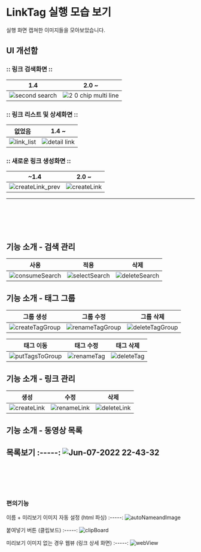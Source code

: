 # LinkTag 실행 모습 보기
실행 화면 캡쳐한 이미지들을 모아보았습니다.
    
## UI 개선함
### :: 링크 검색화면 ::
1.4 | 2.0 ~
:-----:|:-----:
![second search](https://user-images.githubusercontent.com/60867063/169701904-4f3b52a0-aedc-44be-8b57-c4103137778b.gif) |   ![2 0  chip multi line](https://user-images.githubusercontent.com/60867063/172381251-4dfe4014-97de-4a30-a282-188263b66b84.gif)

### :: 링크 리스트 및 상세화면 ::
없었음 | 1.4 ~
:-----:|:-----:
![link_list](https://user-images.githubusercontent.com/60867063/169702950-28c298ea-2f17-4ad8-a812-e2420bb7f5ab.jpg)  | ![detail link](https://user-images.githubusercontent.com/60867063/169702243-7838e1a7-7321-4e06-a6e2-cd9552b8d65a.gif)

### :: 새로운 링크 생성화면 ::
~1.4 | 2.0 ~
:-----:|:-----:
![createLink_prev](https://user-images.githubusercontent.com/60867063/172390421-98461953-93d7-4064-8107-a83f87d09a3e.gif)   |   ![createLink](https://user-images.githubusercontent.com/60867063/172390464-161bc178-3656-4aea-a19f-1ac1fa912e85.gif)
-------
<br><br><br><br>


## 기능 소개 - 검색 관리
사용 | 적용 | 삭제
:-----:|:-----:|:-----:
![consumeSearch](https://user-images.githubusercontent.com/60867063/172382714-6aefe836-cb68-4e11-af22-1e166b8f4ca4.gif) |   ![selectSearch](https://user-images.githubusercontent.com/60867063/172382805-1d9fec01-49b0-44a7-867f-01e42d1ccc87.gif)  |   ![deleteSearch](https://user-images.githubusercontent.com/60867063/172382865-c8208941-8926-4a91-ba84-971f6f1fe781.gif)

## 기능 소개 - 태그 그룹
그룹 생성 | 그룹 수정 | 그룹 삭제
:-----:|:-----:|:-----:
![createTagGroup](https://user-images.githubusercontent.com/60867063/172385980-e512c7dd-bf60-4f8f-bbdc-ddd337fd28dc.gif)    |   ![renameTagGroup](https://user-images.githubusercontent.com/60867063/172386025-25d4fe57-6398-490d-ae3e-c632a8dbbe42.gif)    |   ![deleteTagGroup](https://user-images.githubusercontent.com/60867063/172386166-a23302d8-bdd3-4d92-b5cf-92e0772259b1.gif)

태그 이동 | 태그 수정 | 태그 삭제 
:-----:|:-----:|:-----:
![putTagsToGroup](https://user-images.githubusercontent.com/60867063/172386625-4328f514-e3dc-4fd2-9d99-ad123d537cd2.gif)    |   ![renameTag](https://user-images.githubusercontent.com/60867063/172386931-c3c949b0-f14f-4c85-9f8e-1b80303734db.gif) |   ![deleteTag](https://user-images.githubusercontent.com/60867063/172387059-4b61a6ea-8d3c-4114-9843-66dd24d6982d.gif)

<!-- ## 기능 소개 - 도메인 관리
생성 | 수정 | 삭제
:-----:|:-----:|:-----:
![domain_create](https://user-images.githubusercontent.com/60867063/166867190-37ea4d82-f543-4b19-966f-a6b732628ff0.gif)  | ![domain_update](https://user-images.githubusercontent.com/60867063/166874717-2ca283a6-8c32-4c6a-9cf0-514655c390fa.gif)  | ![domain_delete](https://user-images.githubusercontent.com/60867063/166874941-89849cf8-bd79-44fd-a713-46853ebe2fa7.gif) -->
    
## 기능 소개 - 링크 관리
생성 | 수정 | 삭제
:-----:|:-----:|:-----:
![createLink](https://user-images.githubusercontent.com/60867063/172390464-161bc178-3656-4aea-a19f-1ac1fa912e85.gif)  |   ![renameLink](https://user-images.githubusercontent.com/60867063/172388770-575e8938-ffd3-45bc-9c39-a4a0a9719ca3.gif)    |   ![deleteLink](https://user-images.githubusercontent.com/60867063/172388955-27dcc148-6f8f-404f-b5ba-330325f3d135.gif)

## 기능 소개 - 동영상 목록
목록보기
:-----:
![Jun-07-2022 22-43-32](https://user-images.githubusercontent.com/60867063/172395591-eef1a98b-3f58-4dc3-a014-54f73ee49261.gif)
-------
<br><br><br><br>


### 편의기능
이름 + 미리보기 이미지 자동 설정 (html 파싱) 
:-----:
![autoNameandImage](https://user-images.githubusercontent.com/60867063/172389659-eb021688-1a53-4b7a-989b-07338df17cc4.gif)   

붙여넣기 버튼 (클립보드)
:-----:
![clipBoard](https://user-images.githubusercontent.com/60867063/172389841-235aba77-8c31-43c8-8f34-e2e3f414268a.gif)

미리보기 이미지 없는 경우 웹뷰 (링크 상세 화면)
:-----:
![webView](https://user-images.githubusercontent.com/60867063/172393430-08c34cd2-24b8-413a-a57c-78da64fbe49d.gif)
